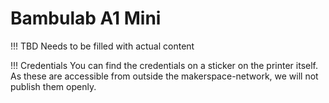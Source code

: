 # Bambulab A1 Mini

!!! TBD
    Needs to be filled with actual content

!!! Credentials
    You can find the credentials on a sticker on the printer itself. As these are accessible from outside the makerspace-network, we will not publish them openly. 